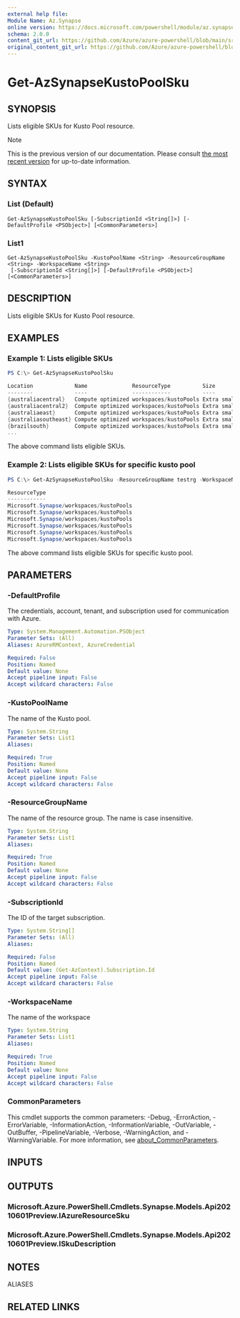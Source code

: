 ```yaml
---
external help file: 
Module Name: Az.Synapse
online version: https://docs.microsoft.com/powershell/module/az.synapse/get-azsynapsekustopoolsku
schema: 2.0.0
content_git_url: https://github.com/Azure/azure-powershell/blob/main/src/Synapse/Synapse/help/Get-AzSynapseKustoPoolSku.md
original_content_git_url: https://github.com/Azure/azure-powershell/blob/main/src/Synapse/Synapse/help/Get-AzSynapseKustoPoolSku.md
---
```


# Get-AzSynapseKustoPoolSku

## SYNOPSIS
Lists eligible SKUs for Kusto Pool resource.

> [!NOTE]
>This is the previous version of our documentation. Please consult [the most recent version](/powershell/module/az.synapse/get-azsynapsekustopoolsku) for up-to-date information.

## SYNTAX

### List (Default)
```
Get-AzSynapseKustoPoolSku [-SubscriptionId <String[]>] [-DefaultProfile <PSObject>] [<CommonParameters>]
```

### List1
```
Get-AzSynapseKustoPoolSku -KustoPoolName <String> -ResourceGroupName <String> -WorkspaceName <String>
 [-SubscriptionId <String[]>] [-DefaultProfile <PSObject>] [<CommonParameters>]
```

## DESCRIPTION
Lists eligible SKUs for Kusto Pool resource.

## EXAMPLES

### Example 1: Lists eligible SKUs
```powershell
PS C:\> Get-AzSynapseKustoPoolSku

Location             Name              ResourceType          Size
--------             ----              ------------          ----
{australiacentral}   Compute optimized workspaces/kustoPools Extra small
{australiacentral2}  Compute optimized workspaces/kustoPools Extra small
{australiaeast}      Compute optimized workspaces/kustoPools Extra small
{australiasoutheast} Compute optimized workspaces/kustoPools Extra small
{brazilsouth}        Compute optimized workspaces/kustoPools Extra small
...
```

The above command lists eligible SKUs.

### Example 2: Lists eligible SKUs for specific kusto pool
```powershell
PS C:\> Get-AzSynapseKustoPoolSku -ResourceGroupName testrg -WorkspaceName testws -KustoPoolName testnewkustopool

ResourceType
------------
Microsoft.Synapse/workspaces/kustoPools
Microsoft.Synapse/workspaces/kustoPools
Microsoft.Synapse/workspaces/kustoPools
Microsoft.Synapse/workspaces/kustoPools
Microsoft.Synapse/workspaces/kustoPools
Microsoft.Synapse/workspaces/kustoPools
```

The above command lists eligible SKUs for specific kusto pool.

## PARAMETERS

### -DefaultProfile
The credentials, account, tenant, and subscription used for communication with Azure.

```yaml
Type: System.Management.Automation.PSObject
Parameter Sets: (All)
Aliases: AzureRMContext, AzureCredential

Required: False
Position: Named
Default value: None
Accept pipeline input: False
Accept wildcard characters: False
```

### -KustoPoolName
The name of the Kusto pool.

```yaml
Type: System.String
Parameter Sets: List1
Aliases:

Required: True
Position: Named
Default value: None
Accept pipeline input: False
Accept wildcard characters: False
```

### -ResourceGroupName
The name of the resource group.
The name is case insensitive.

```yaml
Type: System.String
Parameter Sets: List1
Aliases:

Required: True
Position: Named
Default value: None
Accept pipeline input: False
Accept wildcard characters: False
```

### -SubscriptionId
The ID of the target subscription.

```yaml
Type: System.String[]
Parameter Sets: (All)
Aliases:

Required: False
Position: Named
Default value: (Get-AzContext).Subscription.Id
Accept pipeline input: False
Accept wildcard characters: False
```

### -WorkspaceName
The name of the workspace

```yaml
Type: System.String
Parameter Sets: List1
Aliases:

Required: True
Position: Named
Default value: None
Accept pipeline input: False
Accept wildcard characters: False
```

### CommonParameters
This cmdlet supports the common parameters: -Debug, -ErrorAction, -ErrorVariable, -InformationAction, -InformationVariable, -OutVariable, -OutBuffer, -PipelineVariable, -Verbose, -WarningAction, and -WarningVariable. For more information, see [about_CommonParameters](http://go.microsoft.com/fwlink/?LinkID=113216).

## INPUTS

## OUTPUTS

### Microsoft.Azure.PowerShell.Cmdlets.Synapse.Models.Api20210601Preview.IAzureResourceSku

### Microsoft.Azure.PowerShell.Cmdlets.Synapse.Models.Api20210601Preview.ISkuDescription

## NOTES

ALIASES

## RELATED LINKS

